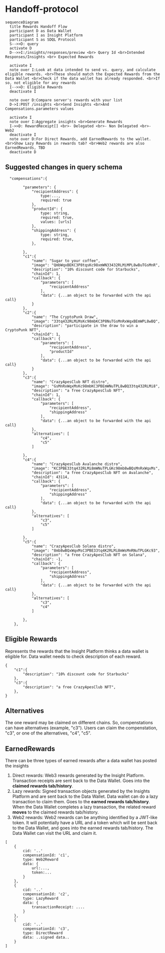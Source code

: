 # Handoff-protocol
```mermaid
sequenceDiagram
  title Rewards Handoff Flow
  participant D as Data Wallet
  participant I as Insight Platform
  participant S as SDQL Protocol
  S-->>D: query
  activate D
  D-->>I:/insights/responses/preview <br> Query Id <br>Intended Responses/Insights <br> Expected Rewards

  activate I
  note over I:Look at data intended to send vs. query, and calculate eligible rewards. <br>These should match the Expected Rewards from the Data Wallet <br>Check if the data wallet has already responded. <br>If so, not eligible for any rewards
  I-->>D: Eligible Rewards
  deactivate I

  note over D:Compare server's rewards with your list
  D->I:POST /insights <br>Send Insights <br>And Compensations.parameters values

  activate I
  note over I:Aggregate insights <br>Generate Rewards
  I->>D: RewardReceipt[] <br>- Delegated <br>- Non Delegated <br>- Web2
  deactivate I
  note over D:For Direct Rewards, add EarnedRewards to the wallet. <br>Show Lazy Rewards in rewards tab? <br>Web2 rewards are also EarnedRewards, TBD
  deactivate D
```

## Suggested changes in query schema
```
  "compensations":{
    
        "parameters": {
            "recipientAddress": {
                type:...,
                required: true
            },
            "productId": {
                type: string,
                required: true,
                values: [urls]
            },
            "shippingAddress": {
                type: string,
                required: true,
            },

        },
        "c1":{
            "name": "Sugar to your coffee",
            "image": "QmbWqxBEKC3P8tqsKc98xmWN33432RLMiMPL8wBuTGsMnR",
            "description": "10% discount code for Starbucks",
            "chainId": 1,
            "callback": {
                "parameters": [
                    "recipientAddress"
                ],
                "data": {...an object to be forwarded with the api call}
            }
        },
        "c2":{
            "name": "The CryptoPunk Draw",
            "image": "33tq432RLMiMsKc98mbKC3P8NuTGsMnRxWqxBEmWPL8wBQ",
            "description": "participate in the draw to win a CryptoPunk NFT",
            "chainId": 1,
            "callback": {
                "parameters": [
                    "recipientAddress",
                    "productId"
                ],
                "data": {...an object to be forwarded with the api call}
            }
        },
        "c3":{
            "name": "CrazyApesClub NFT distro",
            "image": "GsMnRxWqxMsKc98mbKC3PBEmWNuTPL8wBQ33tq432RLMi8",
            "description": "a free CrazyApesClub NFT",
            "chainId": 1,
            "callback": {
                "parameters": [
                    "recipientAddress",
                    "shippingAddress"
                ],
                "data": {...an object to be forwarded with the api call}
            },
            "alternatives": [
                "c4",
                "c5"
            ]
            
        },
        "c4":{
            "name": "CrazyApesClub Avalanche distro",
            "image": "KC3PBE33tq432RLMi8mWNuTPLGKc98mb8wBQsMnRxWqxMs",
            "description": "a free CrazyApesClub NFT on Avalanche",
            "chainId": 43114,
            "callback": {
                "parameters": [
                    "recipientAddress",
                    "shippingAddress"
                ],
                "data": {...an object to be forwarded with the api call}
            },
            "alternatives": [
                "c3",
                "c5"
            ]
            
        },
        "c5":{
            "name": "CrazyApesClub Solana distro",
            "image": "8mb8wBQxWqxMsC3PBE33tq4K2RLMi8mWsMnRNuTPLGKc93",
            "description": "a free CrazyApesClub NFT on Solana",
            "chainId": -1,
            "callback": {
                "parameters": [
                    "recipientAddress",
                    "shippingAddress"
                ],
                "data": {...an object to be forwarded with the api call}
            },
            "alternatives": [
                "c3",
                "c4"
            ]
            
        },
    },
```

## Eligible Rewards
Represents the rewards that the Insight Platform thinks a data wallet is eligible for. Data wallet needs to check description of each reward.
```
{
    "c1":{
        "description": "10% discount code for Starbucks"
    },
    "c3":{
        "description": "a free CrazyApesClub NFT",
    },
}
```

## Alternatives
The one reward may be claimed on different chains. So, compenstations can have alternatives (example, "c3"). Users can claim the compenstation, "c3", or one of the alternatives, "c4", "c5".

## EarnedRewards
There can be three types of earned rewards after a data wallet has posted the insights
1. Direct rewards: Web3 rewards generated by the Insight Platform. Transaction receipts are sent back to the Data Wallet. Goes into the **claimed rewards tab/history**.
2. Lazy rewards: Signed transaction objects generated by the Insights Platform and are sent back to the Data Wallet. Data wallet can do a lazy transaction to claim them. Goes to the **earned rewards tab/history**. When the Data Wallet completes a lazy transaction, the related reward **moves** to the claimed rewards tab/history.
3. Web2 rewards: Web2 rewards can be anything identified by a JWT-like token. It will potentially have a URL and a token which will be sent back to the Data Wallet, and goes into the earned rewards tab/history. The Data Wallet can visit the URL and claim it.

```
[
    {
        cid: '..'
        compensationId: 'c1',
        type: Web2Reward
        data: {
            url:...,
            token:...
        }
    },
    {
        cid: '..'
        compensationId: 'c2',
        type: LazyReward
        data: {
            transactionReceipt: ....
        }
    },
    {
        cid: '..'
        compensationId: 'c3',
        type: DirectReward
        data: ..signed data..
    }
]
```